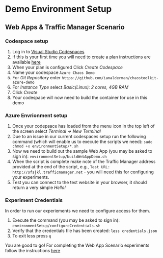 # Demo Environment Setup #

## Web Apps & Traffic Manager Scenario ##

### Codespace setup ###

1. Log in to [Visual Studio Codespaces](https://online.visualstudio.com/login)
2. If this is your first time you will need to create a plan instructions are available [here](https://docs.microsoft.com/en-us/visualstudio/codespaces/quickstarts/browser)
3. When your plan is configured Click *Create Codespace*
4. Name your codespace `Azure Chaos Demo`
5. For *Git Repository* enter `https://github.com/ianalderman/chaostoolkit-azure-demo`
6. For *Instance Type* select *Basic(Linux): 2 cores, 4GB RAM*
7. Click *Create*
8. Your codespace will now need to build the container for use in this demo

### Azure Envrionment setup ###

1. Once your codepsace has loaded from the menu icon in the top left of the screen select *Terminal -> New Terminal*
2. Due to an issue in our current codespaces setup run the following command (which will enable us to execute the scripts we need): 
`sudo chmod +x environmentSetup/*.sh`
3. Now we need to build out the sample Web App (you may be asked to sign in):
`
environmentSetup/buildWebAppDemo.sh
`
4. When the script is complete make note of the Traffic Manager address provided at the end of the script, e.g., `Test URL: http://sfsjkl.trafficmanager.net` - you will need this for configuring your experiments.
5. Test you can connect to the test website in your browser, it should return a very simple *Hello!*

### Experiment Credentials ###

In order to run our experiements we need to configure access for them.

1. Execute the command (you may be asked to sign in): `environmentSetup/configureCredentials.sh`
2. Verify that the credentials file has been created: `less credentials.json`
3. To exit less press `q`

You are good to go!  For completing the Web App Scenario experiments follow the instructions [here](https://github.com/ianalderman/chaostoolkit-azure-demo/blob/master/experiments/webApps/README.md)

